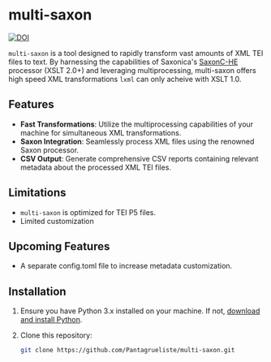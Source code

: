 # multi-saxon
[![DOI](https://zenodo.org/badge/680835550.svg)](https://zenodo.org/badge/latestdoi/680835550)

``multi-saxon`` is a tool designed to rapidly transform vast amounts of XML TEI files to text. By harnessing the capabilities of Saxonica's [SaxonC-HE](https://pypi.org/project/saxonche/) processor (XSLT 2.0+) and leveraging multiprocessing, multi-saxon offers high speed XML transformations `lxml` can only acheive with XSLT 1.0.

## Features

- **Fast Transformations**: Utilize the multiprocessing capabilities of your machine for simultaneous XML transformations.
- **Saxon Integration**: Seamlessly process XML files using the renowned Saxon processor.
- **CSV Output**: Generate comprehensive CSV reports containing relevant metadata about the processed XML TEI files.

## Limitations
- ``multi-saxon`` is optimized for TEI P5 files.
- Limited customization

## Upcoming Features
- A separate config.toml file to increase metadata customization. 

## Installation

1. Ensure you have Python 3.x installed on your machine. If not, [download and install Python](https://www.python.org/downloads/).

2. Clone this repository:
   ```bash
   git clone https://github.com/Pantagrueliste/multi-saxon.git
   ```
